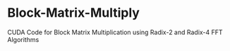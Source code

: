 # Block-Matrix-Multiply
CUDA Code for Block Matrix Multiplication using Radix-2 and Radix-4 FFT Algorithms

